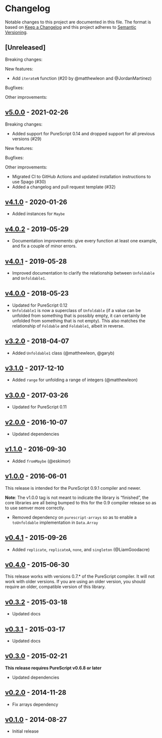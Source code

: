 # Changelog

Notable changes to this project are documented in this file. The format is based on [Keep a Changelog](https://keepachangelog.com/en/1.0.0/) and this project adheres to [Semantic Versioning](https://semver.org/spec/v2.0.0.html).

## [Unreleased]

Breaking changes:

New features:
- Add `iterateN` function (#20 by @matthewleon and @JordanMartinez)

Bugfixes:

Other improvements:

## [v5.0.0](https://github.com/purescript/purescript-unfoldable/releases/tag/v5.0.0) - 2021-02-26

Breaking changes:
- Added support for PureScript 0.14 and dropped support for all previous versions (#29)

New features:

Bugfixes:

Other improvements:
- Migrated CI to GitHub Actions and updated installation instructions to use Spago (#30)
- Added a changelog and pull request template (#32)

## [v4.1.0](https://github.com/purescript/purescript-unfoldable/releases/tag/v4.1.0) - 2020-01-26

- Added instances for `Maybe`

## [v4.0.2](https://github.com/purescript/purescript-unfoldable/releases/tag/v4.0.2) - 2019-05-29

- Documentation improvements: give every function at least one example, and fix a couple of minor errors.

## [v4.0.1](https://github.com/purescript/purescript-unfoldable/releases/tag/v4.0.1) - 2019-05-28

- Improved documentation to clarify the relationship between `Unfoldable` and `Unfoldable1`.

## [v4.0.0](https://github.com/purescript/purescript-unfoldable/releases/tag/v4.0.0) - 2018-05-23

- Updated for PureScript 0.12
- `Unfoldable1` is now a superclass of `Unfoldable` (if a value can be unfolded from something that is possibly empty, it can certainly be unfolded from something that is not empty). This also matches the relationship of `Foldable` and `Foldable1`, albeit in reverse.

## [v3.2.0](https://github.com/purescript/purescript-unfoldable/releases/tag/v3.2.0) - 2018-04-07

- Added `Unfoldable1` class (@matthewleon, @garyb)

## [v3.1.0](https://github.com/purescript/purescript-unfoldable/releases/tag/v3.1.0) - 2017-12-10

- Added `range` for unfolding a range of integers (@matthewleon)

## [v3.0.0](https://github.com/purescript/purescript-unfoldable/releases/tag/v3.0.0) - 2017-03-26

- Updated for PureScript 0.11

## [v2.0.0](https://github.com/purescript/purescript-unfoldable/releases/tag/v2.0.0) - 2016-10-07

- Updated dependencies

## [v1.1.0](https://github.com/purescript/purescript-unfoldable/releases/tag/v1.1.0) - 2016-09-30

- Added `fromMaybe` (@eskimor)

## [v1.0.0](https://github.com/purescript/purescript-unfoldable/releases/tag/v1.0.0) - 2016-06-01

This release is intended for the PureScript 0.9.1 compiler and newer.

**Note**: The v1.0.0 tag is not meant to indicate the library is “finished”, the core libraries are all being bumped to this for the 0.9 compiler release so as to use semver more correctly.

- Removed dependency on `purescript-arrays` so as to enable a `toUnfoldable` implementation in `Data.Array`

## [v0.4.1](https://github.com/purescript/purescript-unfoldable/releases/tag/v0.4.1) - 2015-09-26

- Added `replicate`, `replicateA`, `none`, and `singleton` (@LiamGoodacre)

## [v0.4.0](https://github.com/purescript/purescript-unfoldable/releases/tag/v0.4.0) - 2015-06-30

This release works with versions 0.7.\* of the PureScript compiler. It will not work with older versions. If you are using an older version, you should require an older, compatible version of this library.

## [v0.3.2](https://github.com/purescript/purescript-unfoldable/releases/tag/v0.3.2) - 2015-03-18

- Updated docs

## [v0.3.1](https://github.com/purescript/purescript-unfoldable/releases/tag/v0.3.1) - 2015-03-17

- Updated docs

## [v0.3.0](https://github.com/purescript/purescript-unfoldable/releases/tag/v0.3.0) - 2015-02-21

**This release requires PureScript v0.6.8 or later**
- Updated dependencies

## [v0.2.0](https://github.com/purescript/purescript-unfoldable/releases/tag/v0.2.0) - 2014-11-28

- Fix arrays dependency

## [v0.1.0](https://github.com/purescript/purescript-unfoldable/releases/tag/v0.1.0) - 2014-08-27

- Initial release
